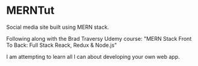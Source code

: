 # MERNTut
Social media site built using MERN stack.

Following along with the Brad Traversy Udemy course: "MERN Stack Front To Back: Full Stack Reack, Redux & Node.js"

I am attempting to learn all I can about developing your own web app. 
